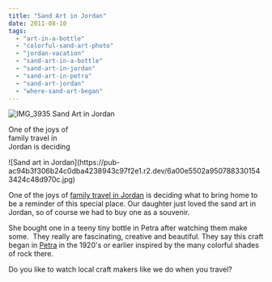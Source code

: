 ```yaml
---
title: "Sand Art in Jordan"
date: 2011-08-10
tags: 
  - "art-in-a-bottle"
  - "colorful-sand-art-photo"
  - "jordan-vacation"
  - "sand-art-in-a-bottle"
  - "sand-art-in-jordan"
  - "sand-art-in-petra"
  - "sand-art-jordan"
  - "where-sand-art-began"
---
```


![IMG_3935](https://pub-ac94b3f306b24c0dba4238943c97f2e1.r2.dev/6a00e5502a95078833014e8a44b1a7970d.jpg) Sand Art in Jordan

One of the joys of  
family travel in  
Jordan is deciding

<!--more--> ![Sand art in Jordan](https://pub-ac94b3f306b24c0dba4238943c97f2e1.r2.dev/6a00e5502a9507883301543424c48d970c.jpg)  
  
  
One of the joys of [family travel in Jordan](http://soultravelers3new.local/2011/05/jordan-family-travel-is-it-safe.html "family travel in Jordan") is deciding what to bring home to be a reminder of this special place. Our daughter just loved the sand art in Jordan, so of course we had to buy one as a souvenir.  
  
She bought one in a teeny tiny bottle in Petra after watching them make some.  They really are fascinating, creative and beautiful. They say this craft began in [Petra](http://soultravelers3new.local/2011/06/family-vacation-petra-wow-.html "Petra vacation") in the 1920's or earlier inspired by the many colorful shades of rock there.  
  
  
Do you like to watch local craft makers like we do when you travel?
